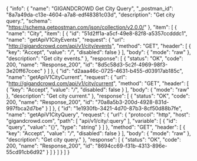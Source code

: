 {
  "info": {
    "name": "GIGANDCROWD Get City Query",
    "_postman_id": "8a7a49da-c13e-4604-a7a8-edf48381c03d",
    "description": "Get city query.",
    "schema": "https://schema.getpostman.com/json/collection/v2.0.0/"
  },
  "item": [
    {
      "name": "City",
      "item": [
        {
          "id": "51d2ff1a-a5cf-49e8-82f8-a5357ccdddc1",
          "name": "getApiV1CityEvents",
          "request": {
            "url": "http://gigandcrowd.com/api/v1/city/events",
            "method": "GET",
            "header": [
              {
                "key": "Accept",
                "value": "*/*",
                "disabled": false
              }
            ],
            "body": {
              "mode": "raw"
            },
            "description": "Get city events."
          },
          "response": [
            {
              "status": "OK",
              "code": 200,
              "name": "Response_200",
              "id": "8d5c58d3-5c2f-4969-98f3-3e20ff67ccec"
            }
          ]
        },
        {
          "id": "d2aaa46c-0725-4631-b455-d03917ab185c",
          "name": "getApiV1CityCurrent",
          "request": {
            "url": "http://gigandcrowd.com/api/v1/city/current",
            "method": "GET",
            "header": [
              {
                "key": "Accept",
                "value": "*/*",
                "disabled": false
              }
            ],
            "body": {
              "mode": "raw"
            },
            "description": "Get city current."
          },
          "response": [
            {
              "status": "OK",
              "code": 200,
              "name": "Response_200",
              "id": "70a8a5b3-200d-4928-831d-997fbca2d7be"
            }
          ]
        },
        {
          "id": "1e1930fb-3421-4d70-87b3-8cf50d88b7fe",
          "name": "getApiV1CityQuery",
          "request": {
            "url": {
              "protocol": "http",
              "host": "gigandcrowd.com",
              "path": [
                "api/v1/city/:query"
              ],
              "variable": [
                {
                  "id": "query",
                  "value": "{}",
                  "type": "string"
                }
              ]
            },
            "method": "GET",
            "header": [
              {
                "key": "Accept",
                "value": "*/*",
                "disabled": false
              }
            ],
            "body": {
              "mode": "raw"
            },
            "description": "Get city query."
          },
          "response": [
            {
              "status": "OK",
              "code": 200,
              "name": "Response_200",
              "id": "8694cc69-f31b-4313-896e-55cd91cb6d92"
            }
          ]
        }
      ]
    }
  ]
}
